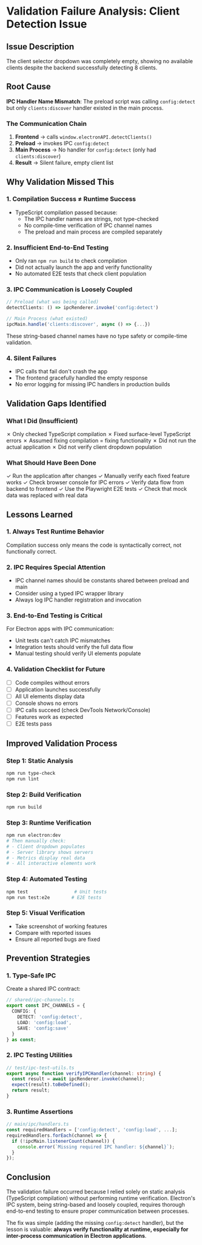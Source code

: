 # Validation Failure Analysis: Client Detection Issue

## Issue Description
The client selector dropdown was completely empty, showing no available clients despite the backend successfully detecting 8 clients.

## Root Cause
**IPC Handler Name Mismatch**: The preload script was calling `config:detect` but only `clients:discover` handler existed in the main process.

### The Communication Chain
1. **Frontend** → calls `window.electronAPI.detectClients()`
2. **Preload** → invokes IPC `config:detect`
3. **Main Process** → No handler for `config:detect` (only had `clients:discover`)
4. **Result** → Silent failure, empty client list

## Why Validation Missed This

### 1. Compilation Success ≠ Runtime Success
- TypeScript compilation passed because:
  - The IPC handler names are strings, not type-checked
  - No compile-time verification of IPC channel names
  - The preload and main process are compiled separately

### 2. Insufficient End-to-End Testing
- Only ran `npm run build` to check compilation
- Did not actually launch the app and verify functionality
- No automated E2E tests that check client population

### 3. IPC Communication is Loosely Coupled
```typescript
// Preload (what was being called)
detectClients: () => ipcRenderer.invoke('config:detect')

// Main Process (what existed)
ipcMain.handle('clients:discover', async () => {...})
```
These string-based channel names have no type safety or compile-time validation.

### 4. Silent Failures
- IPC calls that fail don't crash the app
- The frontend gracefully handled the empty response
- No error logging for missing IPC handlers in production builds

## Validation Gaps Identified

### What I Did (Insufficient)
✗ Only checked TypeScript compilation
✗ Fixed surface-level TypeScript errors
✗ Assumed fixing compilation = fixing functionality
✗ Did not run the actual application
✗ Did not verify client dropdown population

### What Should Have Been Done
✓ Run the application after changes
✓ Manually verify each fixed feature works
✓ Check browser console for IPC errors
✓ Verify data flow from backend to frontend
✓ Use the Playwright E2E tests
✓ Check that mock data was replaced with real data

## Lessons Learned

### 1. Always Test Runtime Behavior
Compilation success only means the code is syntactically correct, not functionally correct.

### 2. IPC Requires Special Attention
- IPC channel names should be constants shared between preload and main
- Consider using a typed IPC wrapper library
- Always log IPC handler registration and invocation

### 3. End-to-End Testing is Critical
For Electron apps with IPC communication:
- Unit tests can't catch IPC mismatches
- Integration tests should verify the full data flow
- Manual testing should verify UI elements populate

### 4. Validation Checklist for Future
- [ ] Code compiles without errors
- [ ] Application launches successfully
- [ ] All UI elements display data
- [ ] Console shows no errors
- [ ] IPC calls succeed (check DevTools Network/Console)
- [ ] Features work as expected
- [ ] E2E tests pass

## Improved Validation Process

### Step 1: Static Analysis
```bash
npm run type-check
npm run lint
```

### Step 2: Build Verification
```bash
npm run build
```

### Step 3: Runtime Verification
```bash
npm run electron:dev
# Then manually check:
# - Client dropdown populates
# - Server library shows servers
# - Metrics display real data
# - All interactive elements work
```

### Step 4: Automated Testing
```bash
npm test                 # Unit tests
npm run test:e2e        # E2E tests
```

### Step 5: Visual Verification
- Take screenshot of working features
- Compare with reported issues
- Ensure all reported bugs are fixed

## Prevention Strategies

### 1. Type-Safe IPC
Create a shared IPC contract:
```typescript
// shared/ipc-channels.ts
export const IPC_CHANNELS = {
  CONFIG: {
    DETECT: 'config:detect',
    LOAD: 'config:load',
    SAVE: 'config:save'
  }
} as const;
```

### 2. IPC Testing Utilities
```typescript
// test/ipc-test-utils.ts
export async function verifyIPCHandler(channel: string) {
  const result = await ipcRenderer.invoke(channel);
  expect(result).toBeDefined();
  return result;
}
```

### 3. Runtime Assertions
```typescript
// main/ipc/handlers.ts
const requiredHandlers = ['config:detect', 'config:load', ...];
requiredHandlers.forEach(channel => {
  if (!ipcMain.listenerCount(channel)) {
    console.error(`Missing required IPC handler: ${channel}`);
  }
});
```

## Conclusion

The validation failure occurred because I relied solely on static analysis (TypeScript compilation) without performing runtime verification. Electron's IPC system, being string-based and loosely coupled, requires thorough end-to-end testing to ensure proper communication between processes.

The fix was simple (adding the missing `config:detect` handler), but the lesson is valuable: **always verify functionality at runtime, especially for inter-process communication in Electron applications**.